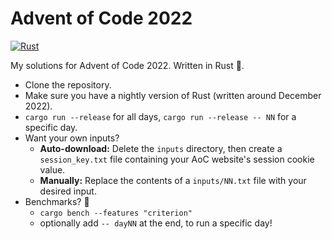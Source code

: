 # Advent of Code 2022

[![Rust](https://github.com/Aidiakapi/advent_of_code_2022/actions/workflows/rust.yml/badge.svg)](https://github.com/Aidiakapi/advent_of_code_2022/actions/workflows/rust.yml)

My solutions for Advent of Code 2022. Written in Rust 🦀.

- Clone the repository.
- Make sure you have a nightly version of Rust (written around December 2022).
- `cargo run --release` for all days, `cargo run --release -- NN` for a specific
  day.
- Want your own inputs?
    - **Auto-download:** Delete the `inputs` directory, then create a
      `session_key.txt` file containing your AoC website's session cookie value.
    - **Manually:** Replace the contents of a `inputs/NN.txt` file with your
      desired input.
- Benchmarks? 🚤
    - `cargo bench --features "criterion"`
    - optionally add `-- dayNN` at the end, to run a specific day!

